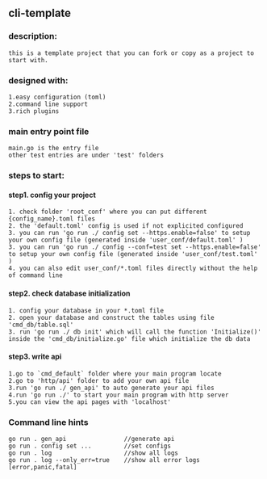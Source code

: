## cli-template

### description: 
```
this is a template project that you can fork or copy as a project to start with.
```

### designed with:
```
1.easy configuration (toml)
2.command line support
3.rich plugins
```

### main entry point file
```
main.go is the entry file
other test entries are under 'test' folders
```

### steps to start:

#### step1. config your project 
```
1. check folder 'root_conf' where you can put different {config_name}.toml files
2. the 'default.toml' config is used if not explicited configured 
3. you can run 'go run ./ config set --https.enable=false' to setup your own config file (generated inside 'user_conf/default.toml' )
3. you can run 'go run ./ config --conf=test set --https.enable=false' to setup your own config file (generated inside 'user_conf/test.toml' )
4. you can also edit user_conf/*.toml files directly without the help of command line
```

#### step2. check database initialization 
```
1. config your database in your *.toml file
2. open your database and construct the tables using file 'cmd_db/table.sql'
3. run 'go run ./ db init' which will call the function 'Initialize()' inside the 'cmd_db/initialize.go' file which initialize the db data
```

#### step3. write api
```
1.go to `cmd_default` folder where your main program locate
2.go to 'http/api' folder to add your own api file
3.run 'go run ./ gen_api' to auto generate your api files
4.run 'go run ./' to start your main program with http server 
5.you can view the api pages with 'localhost'
```

### Command line hints
```
go run . gen_api                //generate api
go run . config set ...         //set configs
go run . log                    //show all logs
go run . log --only_err=true    //show all error logs [error,panic,fatal]

```